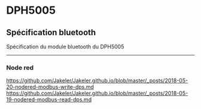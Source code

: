 # DPH5005
## Spécification bluetooth

Spécification du module bluetooth du DPH5005

***

### Node red
https://github.com/Jakeler/Jakeler.github.io/blob/master/_posts/2018-05-20-nodered-modbus-write-dps.md
https://github.com/Jakeler/Jakeler.github.io/blob/master/_posts/2018-05-19-nodered-modbus-read-dps.md